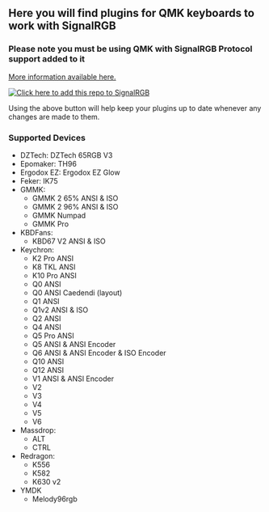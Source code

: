 ## Here you will find plugins for QMK keyboards to work with SignalRGB ##

### Please note you must be using QMK with SignalRGB Protocol support added to it ###
[More information available here.](https://docs.signalrgb.com/qmk)

[![Click here to add this repo to SignalRGB](https://github.com/SRGBmods/qmk-plugins/blob/main/_images/add-to-signalrgb.png)](https://srgbmods.net/s?p=addon/install?url=https://github.com/SRGBmods/qmk-plugins)

Using the above button will help keep your plugins up to date whenever any changes are made to them.

### Supported Devices ###
* DZTech: DZTech 65RGB V3
* Epomaker: TH96
* Ergodox EZ: Ergodox EZ Glow
* Feker: IK75
* GMMK:
	* GMMK 2 65% ANSI & ISO
	* GMMK 2 96% ANSI & ISO
	* GMMK Numpad
	* GMMK Pro
* KBDFans:
	* KBD67 V2 ANSI & ISO
* Keychron:
	* K2 Pro ANSI
	* K8 TKL ANSI
	* K10 Pro ANSI
	* Q0 ANSI
	* Q0 ANSI Caedendi (layout)
	* Q1 ANSI
	* Q1v2 ANSI & ISO
	* Q2 ANSI
	* Q4 ANSI
	* Q5 Pro ANSI
	* Q5 ANSI & ANSI Encoder
	* Q6 ANSI & ANSI Encoder & ISO Encoder
	* Q10 ANSI
	* Q12 ANSI
	* V1 ANSI & ANSI Encoder
	* V2
	* V3
	* V4
	* V5
	* V6
* Massdrop:
	* ALT
	* CTRL
* Redragon:
	* K556
	* K582
	* K630 v2
* YMDK
	* Melody96rgb
